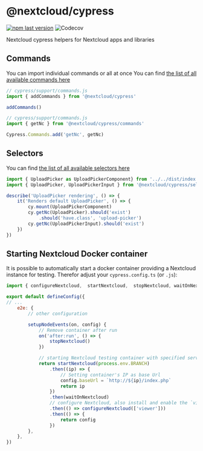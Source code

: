 <!--
  - SPDX-FileCopyrightText: 2022 Nextcloud GmbH and Nextcloud contributors
  - SPDX-License-Identifier: AGPL-3.0-or-later
-->
# \@nextcloud/cypress 
[![npm last version](https://img.shields.io/npm/v/@nextcloud/cypress.svg?style=flat-square)](https://www.npmjs.com/package/@nextcloud/cypress) ![Codecov](https://img.shields.io/codecov/c/github/nextcloud/nextcloud-cypress?style=flat-square)

Nextcloud cypress helpers for Nextcloud apps and libraries

## Commands

You can import individual commands or all at once
You can find [the list of all available commands here](https://nextcloud.github.io/nextcloud-cypress/modules/commands.html) 

```js
// cypress/support/commands.js
import { addCommands } from '@nextcloud/cypress'

addCommands()
```

```js
// cypress/support/commands.js
import { getNc } from '@nextcloud/cypress/commands'

Cypress.Commands.add('getNc', getNc)
```

## Selectors

You can find [the list of all available selectors here](https://nextcloud.github.io/nextcloud-cypress/modules/selectors.html) 

```js
import { UploadPicker as UploadPickerComponent} from '../../dist/index.js'
import { UploadPicker, UploadPickerInput } from '@nextcloud/cypress/selectors'

describe('UploadPicker rendering', () => {
	it('Renders default UploadPicker', () => {
		cy.mount(UploadPickerComponent)
		cy.getNc(UploadPicker).should('exist')
			.should('have.class', 'upload-picker')
		cy.getNc(UploadPickerInput).should('exist')
	})
})
```

## Starting Nextcloud Docker container

It is possible to automatically start a docker container providing a Nextcloud instance for testing.
Therefor adjust your `cypress.config.ts` (or `.js`):

```js
import { configureNextcloud,  startNextcloud,  stopNextcloud, waitOnNextcloud } from '@nextcloud/cypress/docker'

export default defineConfig({
// ...
	e2e: {
		// other configuration

		setupNodeEvents(on, config) {
			// Remove container after run
			on('after:run', () => {
				stopNextcloud()
			})

			// starting Nextcloud testing container with specified server branch
			return startNextcloud(process.env.BRANCH)
				.then((ip) => {
					// Setting container's IP as base Url
					config.baseUrl = `http://${ip}/index.php`
					return ip
				})
				.then(waitOnNextcloud)
				// configure Nextcloud, also install and enable the `viewer` app
				.then(() => configureNextcloud(['viewer']))
				.then(() => {
					return config
				})
		},
	},
})
```
